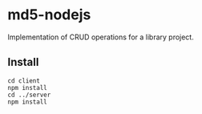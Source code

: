 # md5-nodejs
Implementation of CRUD operations for a library project.

## Install

```shell
cd client 
npm install
cd ../server
npm install
```


